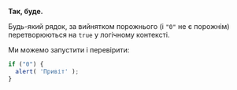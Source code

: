 **Так, буде.**

Будь-який рядок, за вийнятком порожнього (і `"0"` не є порожнім) перетворюються на `true` у логічному контексті.

Ми можемо запустити і перевірити:

```js run
if ("0") {
  alert( 'Привіт' );
}
```

